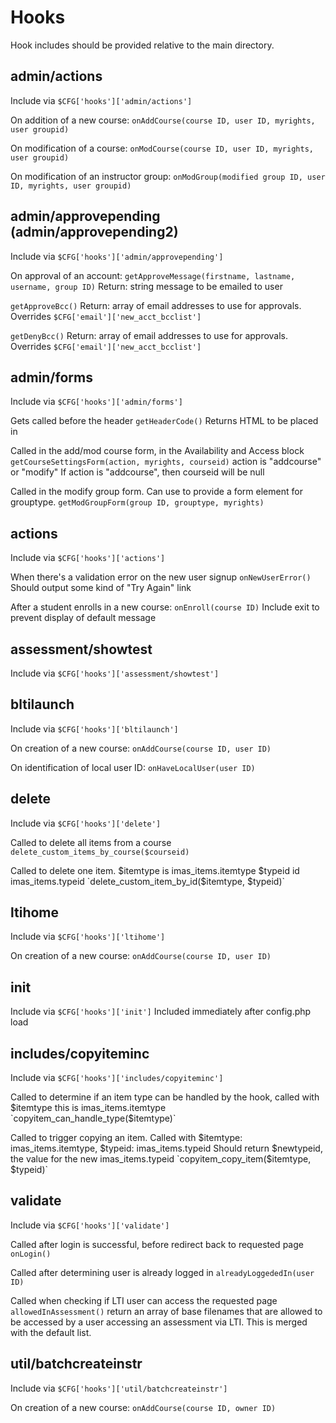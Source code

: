 # Hooks

Hook includes should be provided relative to the main directory.

## admin/actions

Include via `$CFG['hooks']['admin/actions']`

On addition of a new course:
`onAddCourse(course ID, user ID, myrights, user groupid)`

On modification of a course:
`onModCourse(course ID, user ID, myrights, user groupid)`

On modification of an instructor group:
`onModGroup(modified group ID, user ID, myrights, user groupid)`

## admin/approvepending  (admin/approvepending2)

Include via `$CFG['hooks']['admin/approvepending']`

On approval of an account:
`getApproveMessage(firstname, lastname, username, group ID)`
Return:  string message to be emailed to user

`getApproveBcc()`
Return:  array of email addresses to use for approvals.
Overrides `$CFG['email']['new_acct_bcclist']`

`getDenyBcc()`
Return:  array of email addresses to use for approvals.
Overrides `$CFG['email']['new_acct_bcclist']`

## admin/forms

Include via `$CFG['hooks']['admin/forms']`

Gets called before the header
`getHeaderCode()`
Returns HTML to be placed in <head>

Called in the add/mod course form, in the Availability and Access block
`getCourseSettingsForm(action, myrights, courseid)`
action is "addcourse" or "modify"
If action is "addcourse", then courseid will be null

Called in the modify group form. Can use to provide a form element for grouptype.
`getModGroupForm(group ID, grouptype, myrights)`

## actions

Include via `$CFG['hooks']['actions']`

When there's a validation error on the new user signup
`onNewUserError()`
Should output some kind of "Try Again" link

After a student enrolls in a new course:
`onEnroll(course ID)`
Include exit to prevent display of default message

## assessment/showtest

Include via `$CFG['hooks']['assessment/showtest']`

## bltilaunch

Include via `$CFG['hooks']['bltilaunch']`

On creation of a new course:
`onAddCourse(course ID, user ID)`

On identification of local user ID:
`onHaveLocalUser(user ID)`

## delete

Include via `$CFG['hooks']['delete']`

Called to delete all items from a course
`delete_custom_items_by_course($courseid)`

Called to delete one item. 
$itemtype is imas_items.itemtype
$typeid id imas_items.typeid
`delete_custom_item_by_id($itemtype, $typeid)`

## ltihome

Include via `$CFG['hooks']['ltihome']`

On creation of a new course:
`onAddCourse(course ID, user ID)`

## init

Include via `$CFG['hooks']['init']`
Included immediately after config.php load

## includes/copyiteminc  

Include via `$CFG['hooks']['includes/copyiteminc']`

Called to determine if an item type can be handled by the hook,
called with $itemtype this is imas_items.itemtype
`copyitem_can_handle_type($itemtype)`

Called to trigger copying an item.  Called with
$itemtype: imas_items.itemtype,
$typeid: imas_items.typeid
Should return $newtypeid, the value for the new imas_items.typeid
`copyitem_copy_item($itemtype, $typeid)`

## validate

Include via `$CFG['hooks']['validate']`

Called after login is successful, before redirect back to requested page
`onLogin()`

Called after determining user is already logged in
`alreadyLoggededIn(user ID)`

Called when checking if LTI user can access the requested page
`allowedInAssessment()`
return an array of base filenames that are allowed to be accessed by a user
accessing an assessment via LTI.  This is merged with the default list.

## util/batchcreateinstr

Include via `$CFG['hooks']['util/batchcreateinstr']`

On creation of a new course:
`onAddCourse(course ID, owner ID)`



